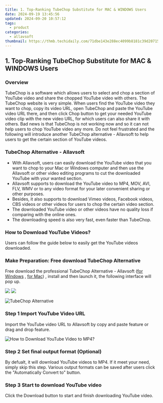 ```yaml
---
title: 1. Top-Ranking TubeChop Substitute for MAC & WINDOWS Users
date: 2024-09-19 13:45:56
updated: 2024-09-20 10:57:12
tags:
  - product
categories:
  - allavsoft
thumbnail: https://thmb.techidaily.com/71dbe143e288ec4099b8181c39d20715dbe7d69222a673d777b92948de77c3fd.jpg
---
```


## 1. Top-Ranking TubeChop Substitute for MAC & WINDOWS Users

### Overview

TubeChop is a software which allows users to select and chop a section of YouTube video and share the chopped YouTube video with others. The TubeChop website is very simple. When users find the YouTube video they want to chop, copy its video URL, open TubeChop and paste the YouTube video URL there, and then click Chop button to get your needed YouTube video clip with the new video URL, for which users can also share it with others. Bad news is that TubeChop is not working now and so it can not help users to chop YouTube video any more. Do not feel frustrated and the following will introduce another TubeChop alternative - Allavsoft to help users to get the certain section of YouTube videos.

### TubeChop Alternative - Allavsoft

* With Allavsoft, users can easily download the YouTube video that you want to chop to your Mac or Windows computer and then use the Allavsoft or other video editing programs to cut the downloaded YouTube with your wanted section.
* Allavsoft supports to download the YouTube video to MP4, MOV, AVI, FLV, WMV or to any video format for your later convenient sharing or other purposes.
* Besides, it also supports to download Vimeo videos, Facebook videos, CBS videos or other videos for users to chop the certain video section.
* The downloaded YouTube video or other videos have no quality loss if comparing with the online ones.
* The downloading speed is also very fast, even faster than TubeChop.

### How to Download YouTube Videos?

Users can follow the guide below to easily get the YouTube videos downloaded.

### Make Preparation: Free download TubeChop Alternative

Free download the professional TubeChop Alternative - Allavsoft ([for Windows](https://tools.techidaily.com/allavsoft/products/) , [for Mac](https://tools.techidaily.com/allavsoft/products/)) , install and then launch it, the following interface will pop up.

[![](https://www.allavsoft.com/how-to/../images/how-to/free-download-win.jpg)](https://tools.techidaily.com/allavsoft/products/) [![](https://www.allavsoft.com/how-to/../images/how-to/free-download-mac.jpg)](https://tools.techidaily.com/allavsoft/products/)

![TubeChop Alternative](https://www.allavsoft.com/how-to/../images/allavsoft/screen-shot-600.jpg)

### Step 1 Import YouTube Video URL

Import the YouTube video URL to Allavsoft by copy and paste feature or drag and drop feature.

![How to Download YouTube Video to MP4?](https://www.allavsoft.com/how-to/../images/how-to/download-rtmp-video/download-rtmp-video.jpg)

### Step 2 Set final output format (Optional)

By defualt, it will download YouTube videos to MP4\. If it meet your need, simply skip this step. Various output formats can be saved after users click the "Automatically Convert to" button.

### Step 3 Start to download YouTube video

Click the Download button to start and finish downloading YouTube video.

<ins class="adsbygoogle"
     style="display:block"
     data-ad-format="autorelaxed"
     data-ad-client="ca-pub-7571918770474297"
     data-ad-slot="1223367746"></ins>



<ins class="adsbygoogle"
     style="display:block"
     data-ad-client="ca-pub-7571918770474297"
     data-ad-slot="8358498916"
     data-ad-format="auto"
     data-full-width-responsive="true"></ins>
